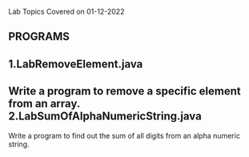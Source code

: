 Lab Topics Covered on 01-12-2022

PROGRAMS
--------
1.LabRemoveElement.java
------------------------
Write a program to remove a specific element from an array.
2.LabSumOfAlphaNumericString.java
----------------------------------
Write a program to find out the sum of all digits from an alpha numeric string.
